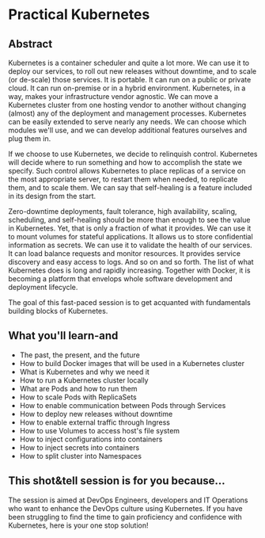 # Practical Kubernetes

## Abstract

Kubernetes is a container scheduler and quite a lot more. We can use it to deploy our services, to roll out new releases without downtime, and to scale (or de-scale) those services. It is portable. It can run on a public or private cloud. It can run on-premise or in a hybrid environment. Kubernetes, in a way, makes your infrastructure vendor agnostic. We can move a Kubernetes cluster from one hosting vendor to another without changing (almost) any of the deployment and management processes. Kubernetes can be easily extended to serve nearly any needs. We can choose which modules we'll use, and we can develop additional features ourselves and plug them in.

If we choose to use Kubernetes, we decide to relinquish control. Kubernetes will decide where to run something and how to accomplish the state we specify. Such control allows Kubernetes to place replicas of a service on the most appropriate server, to restart them when needed, to replicate them, and to scale them. We can say that self-healing is a feature included in its design from the start.

Zero-downtime deployments, fault tolerance, high availability, scaling, scheduling, and self-healing should be more than enough to see the value in Kubernetes. Yet, that is only a fraction of what it provides. We can use it to mount volumes for stateful applications. It allows us to store confidential information as secrets. We can use it to validate the health of our services. It can load balance requests and monitor resources. It provides service discovery and easy access to logs. And so on and so forth. The list of what Kubernetes does is long and rapidly increasing. Together with Docker, it is becoming a platform that envelops whole software development and deployment lifecycle.

The goal of this fast-paced session is to get acquanted with fundamentals building blocks of Kubernetes.

## What you'll learn-and

* The past, the present, and the future
* How to build Docker images that will be used in a Kubernetes cluster
* What is Kubernetes and why we need it
* How to run a Kubernetes cluster locally
* What are Pods and how to run them
* How to scale Pods with ReplicaSets
* How to enable communication between Pods through Services
* How to deploy new releases without downtime
* How to enable external traffic through Ingress
* How to use Volumes to access host's file system
* How to inject configurations into containers
* How to inject secrets into containers
* How to split cluster into Namespaces

## This shot&tell session is for you because...

The session is aimed at DevOps Engineers, developers and IT Operations who want to enhance the DevOps culture using Kubernetes. If you have been struggling to find the time to gain proficiency and confidence with Kubernetes, here is your one stop solution!
